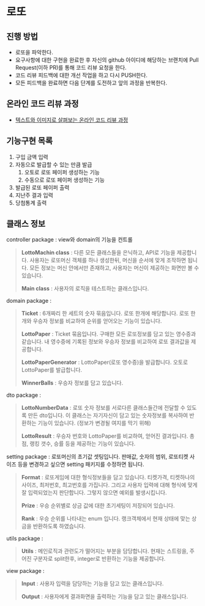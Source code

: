 # 로또
## 진행 방법
* 로또을 파악한다.
* 요구사항에 대한 구현을 완료한 후 자신의 github 아이디에 해당하는 브랜치에 Pull Request(이하 PR)를 통해 코드 리뷰 요청을 한다.
* 코드 리뷰 피드백에 대한 개선 작업을 하고 다시 PUSH한다.
* 모든 피드백을 완료하면 다음 단계를 도전하고 앞의 과정을 반복한다.

## 온라인 코드 리뷰 과정
* [텍스트와 이미지로 살펴보는 온라인 코드 리뷰 과정](https://github.com/next-step/nextstep-docs/tree/master/codereview)

## 기능구현 목록
1. 구입 금액 입력
2. 자동으로 발급할 수 있는 만큼 발급
    1. 오토로 로또 페이퍼 생성하는 기능
    2. 수동으로 로또 페이퍼 생성하는 기능 
3. 발급된 로또 페이퍼 출력
4. 지난주 결과 입력
5. 당첨통계 출력

## 클래스 정보
controller package : view와 domain의 기능을 컨트롤
> **LottoMachin class** : 다른 모든 클래스들을 은닉하고, API로 기능을 제공합니다. 사용자는 로또머신 객체를 하나 생성한뒤, 머신을 순서에 맞게 조작하면 됩니다. 모든 정보는 머신 안에서만 존재하고, 사용자는 머신이 제공하는 화면만 볼 수 있습니다.
>
> **Main class** : 사용자의 로직을 테스트하는 클래스입니다.

domain package :
> **Ticket** : 6개짜리 한 세트의 숫자 묶음입니다. 로또 한개에 해당합니다. 로또 한개와 우승자 정보를 비교하여 순위를 얻어오는 기능이 있습니다.
>
> **LottoPaper** : Ticket 묶음입니다. 구매한 모든 로또정보를 담고 있는 영수증과 같습니다. 내 영수증에 기록된 정보와 우승자 정보를 비교하여 로또 결과값을 제공합니다.
>
> **LottoPaperGenerator** : LottoPaper(로또 영수증)을 발급합니다. 오토로 LottoPaper를 발급합니다.
>
> **WinnerBalls** : 우승자 정보를 담고 있습니다.

dto package :
> **LottoNumberData** : 로또 숫자 정보를 서로다른 클래스들간에 전달할 수 있도록 만든 dto입니다. 이 클래스는 자기자신이 담고 있는 숫자정보를 복사하여 반환하는 기능이 있습니다. (정보가 변경될 여지를 막기 위해)
>
> **LottoResult** : 우승자 번호와 LottoPaper를 비교하여, 얻어진 결과입니다. 총점, 랭킹 갯수, 승률 등을 제공하는 기능이 있습니다.

setting package : 로또머신의 초기값 셋팅입니다. 판매값, 숫자의 범위, 로또티켓 사이즈 등을 변경하고 싶으면 setting 패키지를 수정하면 됩니다.
> **Format** : 로또게임에 대한 형식정보들을 담고 있습니다. 티켓가격, 티켓하나의 사이즈, 최저번호, 최고번호를 가집니다. 그리고 사용자 입력에 대해 형식에 맞게 잘 입력되었는지 판단합니다. 그렇지 않으면 예외를 발생시킵니다.
>
> **Prize** : 우승 순위별로 상금 값에 대한 초기세팅이 저장되어 있습니다.
>
> **Rank** : 우승 순위를 나타내는 enum 입니다. 랭크객체에서 현재 상태에 맞는 상금을 반환하도록 하였습니다.

utils package :
> **Utils** : 메인로직과 관련도가 떨어지는 부분을 담당합니다. 현재는 스트링을, 주어진 구분자로 split한후, integer로 반환하는 기능을 제공합니다.

view package :
> **Input** : 사용자 입력을 담당하는 기능을 담고 있는 클래스입니다.
>
> **Output** : 사용자에게 결과화면을 출력하는 기능을 담고 있는 클래스입니다.